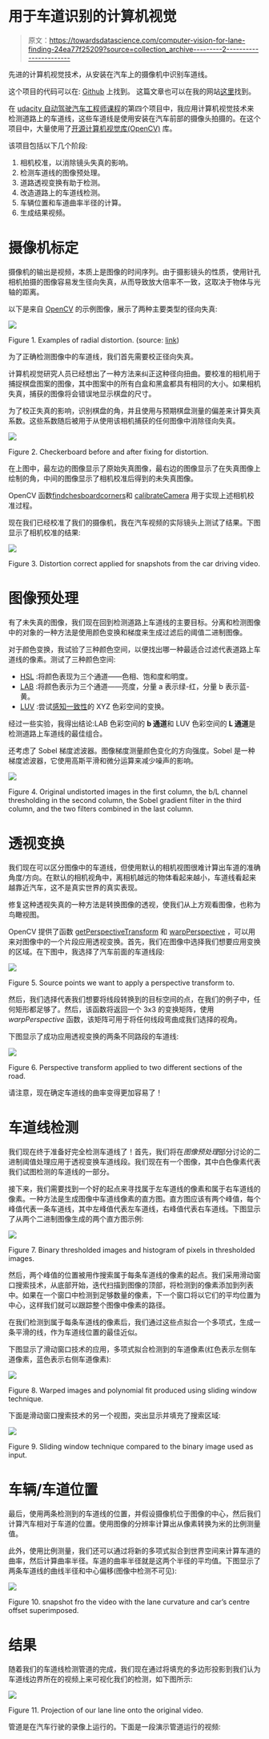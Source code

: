 # 用于车道识别的计算机视觉

> 原文：<https://towardsdatascience.com/computer-vision-for-lane-finding-24ea77f25209?source=collection_archive---------2----------------------->

先进的计算机视觉技术，从安装在汽车上的摄像机中识别车道线。

这个项目的代码可以在: [Github](https://github.com/Moataz-E/computer-vision-lane-finding) 上找到。
这篇文章也可以在我的网站[这里](http://www.moatazelmasry.com/projects/computer-vision-lane-finding)找到。

在 [udacity 自动驾驶汽车工程师课程](https://eu.udacity.com/course/self-driving-car-engineer-nanodegree--nd013)的第四个项目中，我应用计算机视觉技术来检测道路上的车道线，这些车道线是使用安装在汽车前部的摄像头拍摄的。在这个项目中，大量使用了[开源计算机视觉库(OpenCV)](https://opencv.org/) 库。

该项目包括以下几个阶段:

1.  相机校准，以消除镜头失真的影响。
2.  检测车道线的图像预处理。
3.  道路透视变换有助于检测。
4.  改造道路上的车道线检测。
5.  车辆位置和车道曲率半径的计算。
6.  生成结果视频。

# 摄像机标定

摄像机的输出是视频，本质上是图像的时间序列。由于摄影镜头的性质，使用针孔相机拍摄的图像容易发生径向失真，从而导致放大倍率不一致，这取决于物体与光轴的距离。

以下是来自 [OpenCV](https://docs.opencv.org/2.4/modules/calib3d/doc/camera_calibration_and_3d_reconstruction.html) 的示例图像，展示了两种主要类型的径向失真:

![](img/c6d7d6fcddc5c4af4929db5744ceb5c9.png)

Figure 1\. Examples of radial distortion. (source: [link](https://docs.opencv.org/2.4/modules/calib3d/doc/camera_calibration_and_3d_reconstruction.html))

为了正确检测图像中的车道线，我们首先需要校正径向失真。

计算机视觉研究人员已经想出了一种方法来纠正这种径向扭曲。要校准的相机用于捕捉棋盘图案的图像，其中图案中的所有白盒和黑盒都具有相同的大小。如果相机失真，捕获的图像将会错误地显示棋盘的尺寸。

为了校正失真的影响，识别棋盘的角，并且使用与预期棋盘测量的偏差来计算失真系数。这些系数随后被用于从使用该相机捕获的任何图像中消除径向失真。

![](img/c3c0c145a9030dbd484556987d5c386b.png)

Figure 2\. Checkerboard before and after fixing for distortion.

在上图中，最左边的图像显示了原始失真图像，最右边的图像显示了在失真图像上绘制的角，中间的图像显示了相机校准后得到的未失真图像。

OpenCV 函数[findchesboardcorners](https://docs.opencv.org/2.4/modules/calib3d/doc/camera_calibration_and_3d_reconstruction.html#findchessboardcorners)和 [calibrateCamera](https://docs.opencv.org/2.4/modules/calib3d/doc/camera_calibration_and_3d_reconstruction.html#calibratecamera) 用于实现上述相机校准过程。

现在我们已经校准了我们的摄像机，我在汽车视频的实际镜头上测试了结果。下图显示了相机校准的结果:

![](img/0448d294698fd4aca266d59373876d8b.png)

Figure 3\. Distortion correct applied for snapshots from the car driving video.

# 图像预处理

有了未失真的图像，我们现在回到检测道路上车道线的主要目标。分离和检测图像中的对象的一种方法是使用颜色变换和梯度来生成过滤后的阈值二进制图像。

对于颜色变换，我试验了三种颜色空间，以便找出哪一种最适合过滤代表道路上车道线的像素。测试了三种颜色空间:

*   [HSL](https://en.wikipedia.org/wiki/HSL_and_HSV) :将颜色表现为三个通道——色相、饱和度和明度。
*   [LAB](https://en.wikipedia.org/wiki/Lab_color_space) :将颜色表示为三个通道——亮度，分量 a 表示绿-红，分量 b 表示蓝-黄。
*   [LUV](https://en.wikipedia.org/wiki/CIELUV) :尝试[感知一致性](https://en.wikipedia.org/wiki/Color_difference#Tolerance)的 XYZ 色彩空间的变换。

经过一些实验，我得出结论:LAB 色彩空间的 **b 通道**和 LUV 色彩空间的 **L 通道**是检测道路上车道线的最佳组合。

还考虑了 Sobel 梯度滤波器。图像梯度测量颜色变化的方向强度。Sobel 是一种梯度滤波器，它使用高斯平滑和微分运算来减少噪声的影响。

![](img/3cdaf610acc47a95f18b6822bb22afc7.png)

Figure 4\. Original undistorted images in the first column, the b/L channel thresholding in the second column, the Sobel gradient filter in the third column, and the two filters combined in the last column.

# 透视变换

我们现在可以区分图像中的车道线，但使用默认的相机视图很难计算出车道的准确角度/方向。在默认的相机视角中，离相机越远的物体看起来越小，车道线看起来越靠近汽车，这不是真实世界的真实表现。

修复这种透视失真的一种方法是转换图像的透视，使我们从上方观看图像，也称为鸟瞰视图。

OpenCV 提供了函数 [getPerspectiveTransform](https://docs.opencv.org/2.4/modules/imgproc/doc/geometric_transformations.html#getperspectivetransform) 和 [warpPerspective](https://docs.opencv.org/2.4/modules/imgproc/doc/geometric_transformations.html#warpperspective) ，可以用来对图像中的一个片段应用透视变换。首先，我们在图像中选择我们想要应用变换的区域。在下图中，我选择了汽车前面的车道线段:

![](img/4de5c1a277d72e009cec2dd2129057fc.png)

Figure 5\. Source points we want to apply a perspective transform to.

然后，我们选择代表我们想要将线段转换到的目标空间的点，在我们的例子中，任何矩形都足够了。然后，该函数将返回一个 3x3 的变换矩阵，使用 *warpPerspective* 函数，该矩阵可用于将任何线段弯曲成我们选择的视角。

下图显示了成功应用透视变换的两条不同路段的车道线:

![](img/ca374d0ad3303dae9967c3214df653a9.png)

Figure 6\. Perspective transform applied to two different sections of the road.

请注意，现在确定车道线的曲率变得更加容易了！

# 车道线检测

我们现在终于准备好完全检测车道线了！首先，我们将在*图像预处理*部分讨论的二进制阈值处理应用于透视变换车道线段。我们现在有一个图像，其中白色像素代表我们试图检测的车道线的一部分。

接下来，我们需要找到一个好的起点来寻找属于左车道线的像素和属于右车道线的像素。一种方法是生成图像中车道线像素的直方图。直方图应该有两个峰值，每个峰值代表一条车道线，其中左峰值代表左车道线，右峰值代表右车道线。下图显示了从两个二进制图像生成的两个直方图示例:

![](img/9ccfc4481b042d6352ed21202db64f3a.png)

Figure 7\. Binary thresholded images and histogram of pixels in thresholded images.

然后，两个峰值的位置被用作搜索属于每条车道线的像素的起点。我们采用滑动窗口搜索技术，从底部开始，迭代扫描到图像的顶部，将检测到的像素添加到列表中。如果在一个窗口中检测到足够数量的像素，下一个窗口将以它们的平均位置为中心，这样我们就可以跟踪整个图像中像素的路径。

在我们检测到属于每条车道线的像素后，我们通过这些点拟合一个多项式，生成一条平滑的线，作为车道线位置的最佳近似。

下图显示了滑动窗口技术的应用，多项式拟合检测到的车道像素(红色表示左侧车道像素，蓝色表示右侧车道像素):

![](img/2fc89dd6840d0d763aa2983d4706d203.png)

Figure 8\. Warped images and polynomial fit produced using sliding window technique.

下面是滑动窗口搜索技术的另一个视图，突出显示并填充了搜索区域:

![](img/08755342b21064778ac759ab682179f3.png)

Figure 9\. Sliding window technique compared to the binary image used as input.

# 车辆/车道位置

最后，使用两条检测到的车道线的位置，并假设摄像机位于图像的中心，然后我们计算汽车相对于车道的位置。使用图像的分辨率计算出从像素转换为米的比例测量值。

此外，使用比例测量，我们还可以通过将新的多项式拟合到世界空间来计算车道的曲率，然后计算曲率半径。车道的曲率半径就是这两个半径的平均值。下图显示了两条车道线的曲线半径和中心偏移(图像中检测不可见):

![](img/31e9d3f8ed8d913f344361436ddda74e.png)

Figure 10\. snapshot fro the video with the lane curvature and car’s centre offset superimposed.

# 结果

随着我们的车道线检测管道的完成，我们现在通过将填充的多边形投影到我们认为车道线边界所在的视频上来可视化我们的检测，如下图所示:

![](img/1070f83b8e971e599fa5cd5d504d5dc6.png)

Figure 11\. Projection of our lane line onto the original video.

管道是在汽车行驶的录像上运行的。下面是一段演示管道运行的视频: